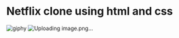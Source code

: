 # Netflix clone using html and css
![giphy](https://github.com/Chris-Grg/Netflix-clone-frontend/assets/121335744/8d68a324-c5fa-4efa-9ff3-dd116f3e83c6)
![Uploading image.png…]()
